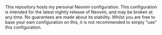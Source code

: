 This repository hosts my personal Neovim configuration. This configuration is intended for the latest nightly release of Neovim,
and may be broken at any time. No guarantees are made about its stability. Whilst you are free to base your own configuration on this,
it is not recommended to simply "use" this configuration.
